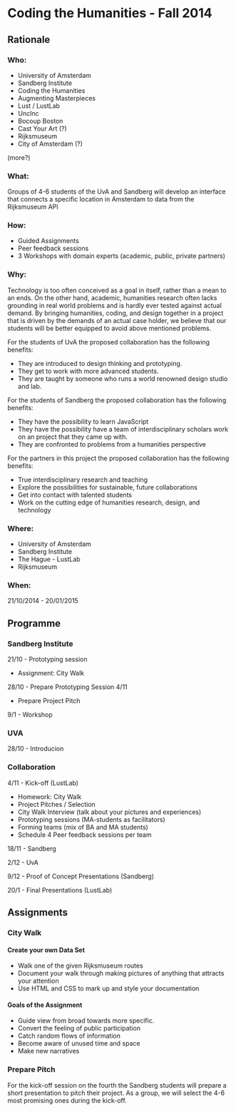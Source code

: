 # Coding the Humanities - Fall 2014

## Rationale

### Who:

- University of Amsterdam
- Sandberg Institute
- Coding the Humanities
- Augmenting Masterpieces
- Lust / LustLab
- UncInc
- Bocoup Boston
- Cast Your Art (?)
- Rijksmuseum
- City of Amsterdam (?)

(more?)

### What:

Groups of 4-6 students of the UvA and Sandberg will develop an interface that 
connects a specific location in Amsterdam to data from the Rijksmuseum API

### How:

- Guided Assignments
- Peer feedback sessions
- 3 Workshops with domain experts (academic, public, private partners)

### Why:

Technology is too often conceived as a goal in itself, rather than a mean to an 
ends. On the other hand, academic, humanities research often lacks grounding in 
real world problems and is hardly ever tested against actual demand. By bringing
humanities, coding, and design together in a project that is driven by the 
demands of an actual case holder, we believe that our students will be better 
equipped to avoid above mentioned problems.

For the students of UvA the proposed collaboration has the following benefits:

- They are introduced to design thinking and prototyping.
- They get to work with more advanced students.
- They are taught by someone who runs a world renowned design studio and lab.

For the students of Sandberg the proposed collaboration has the following benefits:

- They have the possibility to learn JavaScript
- They have the possibility have a team of interdisciplinary scholars work on 
  an project that they came up with.
- They are confronted to problems from a humanities perspective

For the partners in this project the proposed collaboration has the following benefits:

- True interdisciplinary research and teaching
- Explore the possibilities for sustainable, future collaborations
- Get into contact with talented students
- Work on the cutting edge of humanities research, design, and technology

### Where:

- University of Amsterdam
- Sandberg Institute
- The Hague - LustLab
- Rijksmuseum

### When:

21/10/2014 - 20/01/2015


## Programme

### Sandberg Institute

21/10 - Prototyping session
  - Assignment: City Walk

28/10 - Prepare Prototyping Session 4/11
  - Prepare Project Pitch

9/1   - Workshop


### UVA

28/10 - Introducion

### Collaboration

4/11  - Kick-off (LustLab)
 - Homework: City Walk
 - Project Pitches / Selection
 - City Walk Interview (talk about your pictures and experiences)
 - Prototyping sessions (MA-students as facilitators)
 - Forming teams (mix of BA and MA students)
 - Schedule 4 Peer feedback sessions per team

18/11 - Sandberg

2/12  - UvA

9/12 - Proof of Concept Presentations (Sandberg)

20/1 - Final Presentations (LustLab)


## Assignments

### City Walk

#### Create your own Data Set

- Walk one of the given Rijksmuseum routes
- Document your walk through making pictures of anything that attracts your attention
- Use HTML and CSS to mark up and style your documentation

#### Goals of the Assignment

- Guide view from broad towards more specific.
- Convert the feeling of public participation
- Catch random flows of information
- Become aware of unused time and space
- Make new narratives

### Prepare Pitch

For the kick-off session on the fourth the Sandberg students will prepare a 
short presentation to pitch their project. As a group, we will select the 
4-6 most promising ones during the kick-off.

